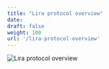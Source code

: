 ```yaml
---
title: "Lira protocol overview"
date:
draft: false
weight: 100
url: '/lira-protocol-overview'
---
```


![Lira protocol overview](/images/graficocompletofinale.png)
